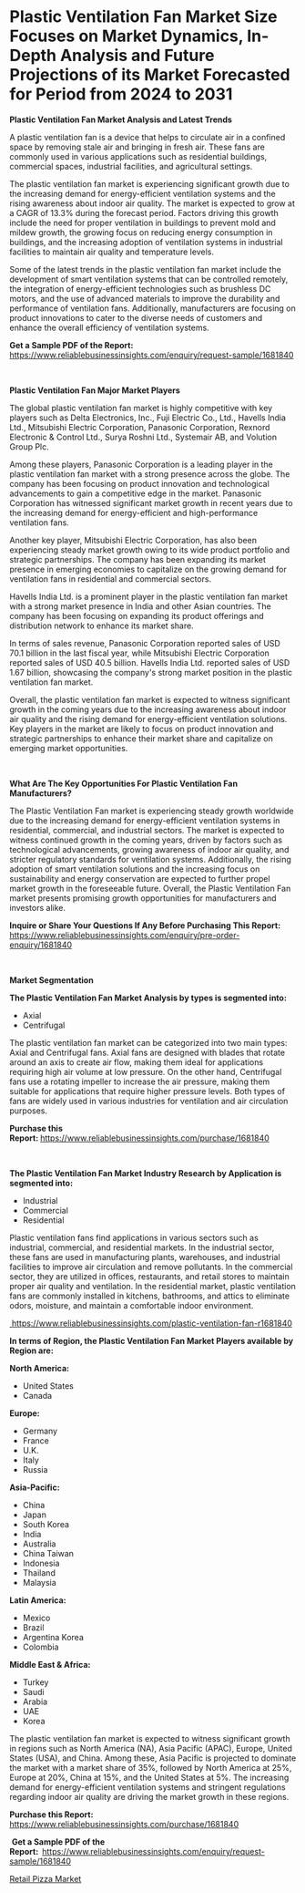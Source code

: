 <p><h1>Plastic Ventilation Fan Market Size Focuses on Market Dynamics, In-Depth Analysis and Future Projections of its Market Forecasted for Period from 2024 to 2031</h1></p><p><strong>Plastic Ventilation Fan Market Analysis and Latest Trends</strong></p>
<p><p>A plastic ventilation fan is a device that helps to circulate air in a confined space by removing stale air and bringing in fresh air. These fans are commonly used in various applications such as residential buildings, commercial spaces, industrial facilities, and agricultural settings.</p><p>The plastic ventilation fan market is experiencing significant growth due to the increasing demand for energy-efficient ventilation systems and the rising awareness about indoor air quality. The market is expected to grow at a CAGR of 13.3% during the forecast period. Factors driving this growth include the need for proper ventilation in buildings to prevent mold and mildew growth, the growing focus on reducing energy consumption in buildings, and the increasing adoption of ventilation systems in industrial facilities to maintain air quality and temperature levels.</p><p>Some of the latest trends in the plastic ventilation fan market include the development of smart ventilation systems that can be controlled remotely, the integration of energy-efficient technologies such as brushless DC motors, and the use of advanced materials to improve the durability and performance of ventilation fans. Additionally, manufacturers are focusing on product innovations to cater to the diverse needs of customers and enhance the overall efficiency of ventilation systems.</p></p>
<p><strong>Get a Sample PDF of the Report:&nbsp;</strong> <a href="https://www.reliablebusinessinsights.com/enquiry/request-sample/1681840">https://www.reliablebusinessinsights.com/enquiry/request-sample/1681840</a></p>
<p>&nbsp;</p>
<p><strong>Plastic Ventilation Fan Major Market Players</strong></p>
<p><p>The global plastic ventilation fan market is highly competitive with key players such as Delta Electronics, Inc., Fuji Electric Co., Ltd., Havells India Ltd., Mitsubishi Electric Corporation, Panasonic Corporation, Rexnord Electronic & Control Ltd., Surya Roshni Ltd., Systemair AB, and Volution Group Plc.</p><p>Among these players, Panasonic Corporation is a leading player in the plastic ventilation fan market with a strong presence across the globe. The company has been focusing on product innovation and technological advancements to gain a competitive edge in the market. Panasonic Corporation has witnessed significant market growth in recent years due to the increasing demand for energy-efficient and high-performance ventilation fans.</p><p>Another key player, Mitsubishi Electric Corporation, has also been experiencing steady market growth owing to its wide product portfolio and strategic partnerships. The company has been expanding its market presence in emerging economies to capitalize on the growing demand for ventilation fans in residential and commercial sectors.</p><p>Havells India Ltd. is a prominent player in the plastic ventilation fan market with a strong market presence in India and other Asian countries. The company has been focusing on expanding its product offerings and distribution network to enhance its market share.</p><p>In terms of sales revenue, Panasonic Corporation reported sales of USD 70.1 billion in the last fiscal year, while Mitsubishi Electric Corporation reported sales of USD 40.5 billion. Havells India Ltd. reported sales of USD 1.67 billion, showcasing the company's strong market position in the plastic ventilation fan market.</p><p>Overall, the plastic ventilation fan market is expected to witness significant growth in the coming years due to the increasing awareness about indoor air quality and the rising demand for energy-efficient ventilation solutions. Key players in the market are likely to focus on product innovation and strategic partnerships to enhance their market share and capitalize on emerging market opportunities.</p></p>
<p>&nbsp;</p>
<p><strong>What Are The Key Opportunities For Plastic Ventilation Fan Manufacturers?</strong></p>
<p><p>The Plastic Ventilation Fan market is experiencing steady growth worldwide due to the increasing demand for energy-efficient ventilation systems in residential, commercial, and industrial sectors. The market is expected to witness continued growth in the coming years, driven by factors such as technological advancements, growing awareness of indoor air quality, and stricter regulatory standards for ventilation systems. Additionally, the rising adoption of smart ventilation solutions and the increasing focus on sustainability and energy conservation are expected to further propel market growth in the foreseeable future. Overall, the Plastic Ventilation Fan market presents promising growth opportunities for manufacturers and investors alike.</p></p>
<p><strong>Inquire or Share Your Questions If Any Before Purchasing This Report:</strong> <a href="https://www.reliablebusinessinsights.com/enquiry/pre-order-enquiry/1681840">https://www.reliablebusinessinsights.com/enquiry/pre-order-enquiry/1681840</a></p>
<p>&nbsp;</p>
<p><strong>Market Segmentation</strong></p>
<p><strong>The Plastic Ventilation Fan Market Analysis by types is segmented into:</strong></p>
<p><ul><li>Axial</li><li>Centrifugal</li></ul></p>
<p><p>The plastic ventilation fan market can be categorized into two main types: Axial and Centrifugal fans. Axial fans are designed with blades that rotate around an axis to create air flow, making them ideal for applications requiring high air volume at low pressure. On the other hand, Centrifugal fans use a rotating impeller to increase the air pressure, making them suitable for applications that require higher pressure levels. Both types of fans are widely used in various industries for ventilation and air circulation purposes.</p></p>
<p><strong>Purchase this Report:&nbsp;</strong><a href="https://www.reliablebusinessinsights.com/purchase/1681840">https://www.reliablebusinessinsights.com/purchase/1681840</a></p>
<p>&nbsp;</p>
<p><strong>The Plastic Ventilation Fan Market Industry Research by Application is segmented into:</strong></p>
<p><ul><li>Industrial</li><li>Commercial</li><li>Residential</li></ul></p>
<p><p>Plastic ventilation fans find applications in various sectors such as industrial, commercial, and residential markets. In the industrial sector, these fans are used in manufacturing plants, warehouses, and industrial facilities to improve air circulation and remove pollutants. In the commercial sector, they are utilized in offices, restaurants, and retail stores to maintain proper air quality and ventilation. In the residential market, plastic ventilation fans are commonly installed in kitchens, bathrooms, and attics to eliminate odors, moisture, and maintain a comfortable indoor environment.</p></p>
<p><a href="https://www.reliablebusinessinsights.com/plastic-ventilation-fan-r1681840">&nbsp;https://www.reliablebusinessinsights.com/plastic-ventilation-fan-r1681840</a></p>
<p><strong>In terms of Region, the Plastic Ventilation Fan Market Players available by Region are:</strong></p>
<p>
    <p> <strong> North America: </strong>
        <ul>
            <li>United States</li>
            <li>Canada</li>
        </ul>
        </p> 
    <p> <strong> Europe: </strong>
        <ul>
            <li>Germany</li>
            <li>France</li>
            <li>U.K.</li>
            <li>Italy</li>
            <li>Russia</li>
        </ul>
        </p> 
    <p> <strong> Asia-Pacific: </strong>
        <ul>
            <li>China</li>
            <li>Japan</li>
            <li>South Korea</li>
            <li>India</li>
            <li>Australia</li>
            <li>China Taiwan</li>
            <li>Indonesia</li>
            <li>Thailand</li>
            <li>Malaysia</li>
        </ul>
        </p> 
    <p> <strong> Latin America: </strong>
        <ul>
            <li>Mexico</li>
            <li>Brazil</li>
            <li>Argentina Korea</li>
            <li>Colombia</li>
        </ul>
        </p> 
    <p> <strong> Middle East & Africa: </strong>
        <ul>
            <li>Turkey</li>
            <li>Saudi</li>
            <li>Arabia</li>
            <li>UAE</li>
            <li>Korea</li>
        </ul>
    </p>
    </p>
<p><p>The plastic ventilation fan market is expected to witness significant growth in regions such as North America (NA), Asia Pacific (APAC), Europe, United States (USA), and China. Among these, Asia Pacific is projected to dominate the market with a market share of 35%, followed by North America at 25%, Europe at 20%, China at 15%, and the United States at 5%. The increasing demand for energy-efficient ventilation systems and stringent regulations regarding indoor air quality are driving the market growth in these regions.</p></p>
<p><strong>Purchase this Report: </strong><a href="https://www.reliablebusinessinsights.com/purchase/1681840">https://www.reliablebusinessinsights.com/purchase/1681840</a></p>
<p>&nbsp;<strong>Get a Sample PDF of the Report:&nbsp;&nbsp;</strong><a href="https://www.reliablebusinessinsights.com/enquiry/request-sample/1681840">https://www.reliablebusinessinsights.com/enquiry/request-sample/1681840</a></p>
<p><strong></strong></p>
<p><p><a href="https://github.com/CliffMedina6/Market-Research-Report-List-5/blob/main/retail-pizza-market.md">Retail Pizza Market</a></p></p>